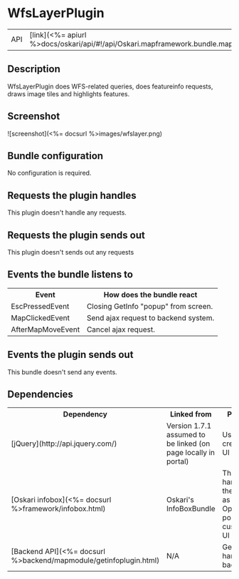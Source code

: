 # WfsLayerPlugin

<table>
  <tr>
    <td>API</td><td>[link](<%= apiurl %>docs/oskari/api/#!/api/Oskari.mapframework.bundle.mapwfs.plugin.wfslayer.WfsLayerPlugin)</td>
  </tr>
</table>

## Description

WfsLayerPlugin does WFS-related queries, does featureinfo requests, draws image tiles and highlights features.

## Screenshot

![screenshot](<%= docsurl %>images/wfslayer.png)

## Bundle configuration

No configuration is required.

## Requests the plugin handles

This plugin doesn't handle any requests.

## Requests the plugin sends out

This plugin doesn't sends out any requests

## Events the bundle listens to

<table>
  <tr>
    <th> Event </th><th> How does the bundle react</th>
  </tr>
  <tr>
    <td> EscPressedEvent </td><td> Closing GetInfo "popup" from screen.</td>
  </tr>
  <tr>
    <td> MapClickedEvent </td><td> Send ajax request to backend system.</td>
  </tr>
  <tr>
    <td> AfterMapMoveEvent </td><td> Cancel ajax request.</td>
  </tr>
</table>

## Events the plugin sends out

This bundle doesn't send any events.

## Dependencies

<table>
  <tr>
    <th>Dependency</th><th>Linked from</th><th>Purpose</th>
  </tr>
  <tr>
    <td> [jQuery](http://api.jquery.com/) </td>
    <td> Version 1.7.1 assumed to be linked (on page locally in portal) </td>
    <td> Used to create the UI</td>
  </tr>
  <tr>
    <td> [Oskari infobox](<%= docsurl %>framework/infobox.html) </td>
    <td> Oskari's InfoBoxBundle </td>
    <td> That handles the infobox as an Openlayers popup with customized UI</td>
  </tr>
  <tr>
    <td> [Backend API](<%= docsurl %>backend/mapmodule/getinfoplugin.html) </td>
    <td> N/A </td>
    <td> Get info is handle in backend</td>
  </tr>
</table>
